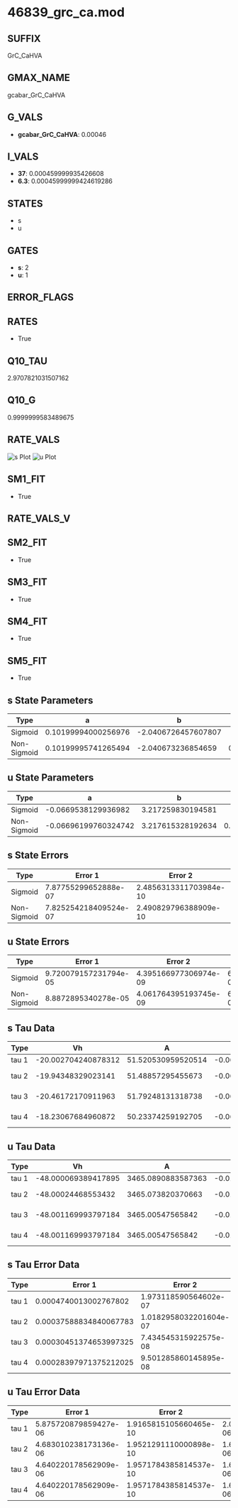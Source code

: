 # 46839_grc_ca.mod

## SUFFIX

GrC_CaHVA

## GMAX_NAME

gcabar_GrC_CaHVA

## G_VALS

- **gcabar_GrC_CaHVA**: 0.00046

## I_VALS

- **37**: 0.000459999935426608
- **6.3**: 0.00045999999424619286

## STATES

- s
- u

## GATES

- **s**: 2
- **u**: 1

## ERROR_FLAGS


## RATES

- True

## Q10_TAU

2.9707821031507162

## Q10_G

0.9999999583489675

## RATE_VALS

![s Plot](/Users/pbozelos/Dropbox/icg-Chai-Panos/supermodels/output_markdown_files/Ca/46839_grc_ca.mod/images/s.png)
![u Plot](/Users/pbozelos/Dropbox/icg-Chai-Panos/supermodels/output_markdown_files/Ca/46839_grc_ca.mod/images/u.png)

## SM1_FIT

- True

## RATE_VALS_V

## SM2_FIT

- True

## SM3_FIT

- True

## SM4_FIT

- True

## SM5_FIT

- True

## s State Parameters

| Type | a | b | c | d |
| --- | --- | --- | --- | --- |
| Sigmoid | 0.10199994000256976 | -2.0406726457607807 |
| Non-Sigmoid | 0.10199995741265494 | -2.040673236854659 | 0.9999999057567207 | 4.3718429200308285e-09 |

## u State Parameters

| Type | a | b | c | d |
| --- | --- | --- | --- | --- |
| Sigmoid | -0.0669538129936982 | 3.217259830194581 |
| Non-Sigmoid | -0.06696199760324742 | 3.217615328192634 | 0.9999290751290665 | 2.7523477768865737e-05 |

## s State Errors

| Type | Error 1 | Error 2 | Error 3 |
| --- | --- | --- | --- |
| Sigmoid | 7.87755299652888e-07 | 2.4856313311703984e-10 | 5.412097255922518e-07 |
| Non-Sigmoid | 7.825254218409524e-07 | 2.490829796388909e-10 | 5.376166545754961e-07 |

## u State Errors

| Type | Error 1 | Error 2 | Error 3 |
| --- | --- | --- | --- |
| Sigmoid | 9.720079157231794e-05 | 4.395166977306974e-09 | 6.704022187531427e-05 |
| Non-Sigmoid | 8.8872895340278e-05 | 4.061764395193745e-09 | 6.12964002240763e-05 |

## s Tau Data

| Type | Vh | A | b1 | b2 | c1 | c2 | d1 | d2 | e1 | e2 |
| --- | --- | --- | --- | --- | --- | --- | --- | --- | --- | --- |
| tau 1 | -20.002704240878312 | 51.520530959520514 | -0.06297545986729439 | -0.038972191669718804 |
| tau 2 | -19.94348329023141 | 51.48857295455673 | -0.06320042277869131 | 4.6173100662894165e-06 | -0.038879113415155445 | 6.766692899395562e-07 |
| tau 3 | -20.46172170911963 | 51.79248131318738 | -0.06163973184606172 | -3.0397475877034895e-05 | 2.7323269160397725e-07 | -0.04001325182429451 | -1.6726306416917673e-05 | -9.120813343037273e-08 |
| tau 4 | -18.23067684960872 | 50.23374259192705 | -0.06749390093008044 | 0.00010501512257956067 | -1.2828289522421843e-06 | 7.151527587130453e-09 | -0.034291992618890835 | 9.358714473622201e-05 | 8.906285353279097e-07 | 3.3398681270555027e-09 |

## u Tau Data

| Type | Vh | A | b1 | b2 | c1 | c2 | d1 | d2 | e1 | e2 |
| --- | --- | --- | --- | --- | --- | --- | --- | --- | --- | --- |
| tau 1 | -48.000069389417895 | 3465.0890883587363 | -0.01200039830517389 | -0.05499603208302759 |
| tau 2 | -48.00024468553432 | 3465.073820370663 | -0.012000384941047116 | 5.562210941003358e-10 | -0.05499670592047068 | -2.2810328002030797e-08 |
| tau 3 | -48.001169993797184 | 3465.00547565842 | -0.011999454247808539 | -9.010726215836003e-09 | 3.2415797498383667e-11 | -0.054997858174901694 | -3.664393606322508e-08 | -1.8027117072885415e-12 |
| tau 4 | -48.001169993797184 | 3465.00547565842 | -0.011999454247808539 | -9.010726215836003e-09 | 3.2415797498383667e-11 | 0.0 | -0.054997858174901694 | -3.664393606322508e-08 | -1.8027117072885415e-12 | 0.0 |

## s Tau Error Data

| Type | Error 1 | Error 2 | Error 3 |
| --- | --- | --- | --- |
| tau 1 | 0.0004740013002767802 | 1.973118590564602e-07 | 0.0002536360259030715 |
| tau 2 | 0.00037588834840067783 | 1.0182958032201604e-07 | 0.00020113621379508147 |
| tau 3 | 0.00030451374653997325 | 7.434545315922575e-08 | 0.00016294397601895676 |
| tau 4 | 0.00028397971375212025 | 9.501285860145895e-08 | 0.0001519563047424577 |

## u Tau Error Data

| Type | Error 1 | Error 2 | Error 3 |
| --- | --- | --- | --- |
| tau 1 | 5.875720879859427e-06 | 1.9165815105660465e-10 | 2.070348734874191e-06 |
| tau 2 | 4.683010238173136e-06 | 1.9521291110000898e-10 | 1.6500893286538475e-06 |
| tau 3 | 4.640220178562909e-06 | 1.9571784385814537e-10 | 1.635011970897986e-06 |
| tau 4 | 4.640220178562909e-06 | 1.9571784385814537e-10 | 1.635011970897986e-06 |

